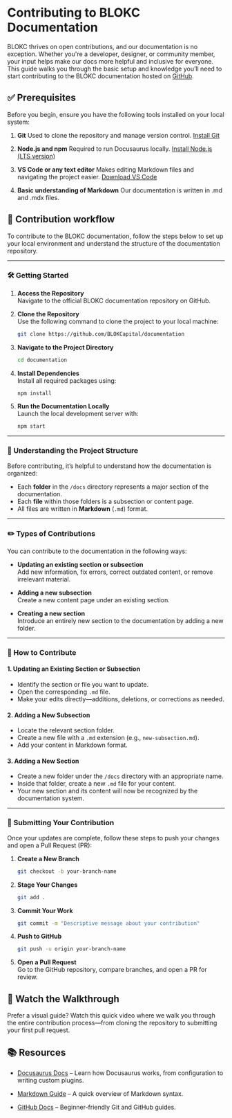 # Contributing to BLOKC Documentation

BLOKC thrives on open contributions, and our documentation is no exception. Whether you're a developer, designer, or community member, your input helps make our docs more helpful and inclusive for everyone.
This guide walks you through the basic setup and knowledge you’ll need to start contributing to the BLOKC documentation hosted on [GitHub](https://github.com/BLOKCapital/documentation).

## ✅ Prerequisites
Before you begin, ensure you have the following tools installed on your local system:

1. **Git**
Used to clone the repository and manage version control.
[Install Git](https://git-scm.com/downloads)

2. **Node.js and npm**
Required to run Docusaurus locally.
[Install Node.js (LTS version)](https://nodejs.org/en)

3. **VS Code or any text editor**
Makes editing Markdown files and navigating the project easier.
[Download VS Code](https://code.visualstudio.com/download)

4. **Basic understanding of Markdown**
Our documentation is written in .md and .mdx files.

## 📘 Contribution workflow
To contribute to the BLOKC documentation, follow the steps below to set up your local environment and understand the structure of the documentation repository.

---

### 🛠️ Getting Started

1. **Access the Repository**  
   Navigate to the official BLOKC documentation repository on GitHub.

2. **Clone the Repository**  
   Use the following command to clone the project to your local machine:  
   ```bash
   git clone https://github.com/BLOKCapital/documentation
   ```

3. **Navigate to the Project Directory**  
   ```bash
   cd documentation
   ```

4. **Install Dependencies**  
   Install all required packages using:  
   ```bash
   npm install
   ```

5. **Run the Documentation Locally**  
   Launch the local development server with:  
   ```bash
   npm start
   ```

---

### 🧭 Understanding the Project Structure

Before contributing, it’s helpful to understand how the documentation is organized:

- Each **folder** in the `/docs` directory represents a major section of the documentation.
- Each **file** within those folders is a subsection or content page.
- All files are written in **Markdown** (`.md`) format.

---

### ✏️ Types of Contributions

You can contribute to the documentation in the following ways:

- **Updating an existing section or subsection**  
  Add new information, fix errors, correct outdated content, or remove irrelevant material.

- **Adding a new subsection**  
  Create a new content page under an existing section.

- **Creating a new section**  
  Introduce an entirely new section to the documentation by adding a new folder.

---

### 📂 How to Contribute

#### 1. Updating an Existing Section or Subsection

- Identify the section or file you want to update.
- Open the corresponding `.md` file.
- Make your edits directly—additions, deletions, or corrections as needed.

#### 2. Adding a New Subsection

- Locate the relevant section folder.
- Create a new file with a `.md` extension (e.g., `new-subsection.md`).
- Add your content in Markdown format.

#### 3. Adding a New Section

- Create a new folder under the `/docs` directory with an appropriate name.
- Inside that folder, create a new `.md` file for your content.
- Your new section and its content will now be recognized by the documentation system.

---

### 🚀 Submitting Your Contribution

Once your updates are complete, follow these steps to push your changes and open a Pull Request (PR):

1. **Create a New Branch**
   ```bash
   git checkout -b your-branch-name
   ```

2. **Stage Your Changes**
   ```bash
   git add .
   ```

3. **Commit Your Work**
   ```bash
   git commit -m "Descriptive message about your contribution"
   ```

4. **Push to GitHub**
   ```bash
   git push -u origin your-branch-name
   ```

5. **Open a Pull Request**  
   Go to the GitHub repository, compare branches, and open a PR for review.


## 🎥 Watch the Walkthrough
Prefer a visual guide? Watch this quick video where we walk you through the entire contribution process—from cloning the repository to submitting your first pull request.

## 📚 Resources
- [Docusaurus Docs](https://docusaurus.io/docs) – Learn how Docusaurus works, from configuration to writing custom plugins.

- [Markdown Guide](https://www.markdownguide.org/cheat-sheet/) – A quick overview of Markdown syntax.

- [GitHub Docs](https://docs.github.com/en/pull-requests/collaborating-with-pull-requests/proposing-changes-to-your-work-with-pull-requests/about-pull-requests) – Beginner-friendly Git and GitHub guides.

